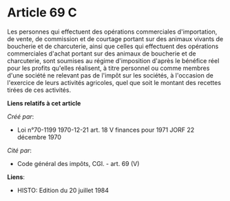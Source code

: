 # Article 69 C

Les personnes qui effectuent des opérations commerciales d'importation, de vente, de commission et de courtage portant sur
des animaux vivants de boucherie et de charcuterie, ainsi que celles qui effectuent des opérations commerciales d'achat
portant sur des animaux de boucherie et de charcuterie, sont soumises au régime d'imposition d'après le bénéfice réel pour
les profits qu'elles réalisent, à titre personnel ou comme membres d'une société ne relevant pas de l'impôt sur les sociétés,
à l'occasion de l'exercice de leurs activités agricoles, quel que soit le montant des recettes tirées de ces activités.

**Liens relatifs à cet article**

_Créé par_:

  - Loi n°70-1199 1970-12-21 art. 18 V finances pour 1971 JORF 22 décembre 1970

_Cité par_:

  - Code général des impôts, CGI. - art. 69 (V)

**Liens**:

  - HISTO: Edition du 20 juillet 1984
